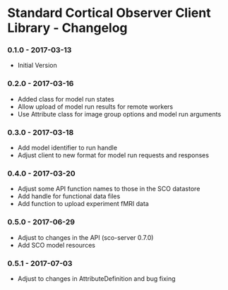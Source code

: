 # Standard Cortical Observer Client Library - Changelog

### 0.1.0 - 2017-03-13

* Initial Version

### 0.2.0 - 2017-03-16

* Added class for model run states
* Allow upload of model run results for remote workers
* Use Attribute class for image group options and model run arguments

### 0.3.0 - 2017-03-18

* Add model identifier to run handle
* Adjust client to new format for model run requests and responses

### 0.4.0 - 2017-03-20

* Adjust some API function names to those in the SCO datastore
* Add handle for functional data files
* Add function to upload experiment fMRI data

### 0.5.0 - 2017-06-29

* Adjust to changes in the API (sco-server 0.7.0)
* Add SCO model resources

### 0.5.1 - 2017-07-03

* Adjust to changes in AttributeDefinition and bug fixing
